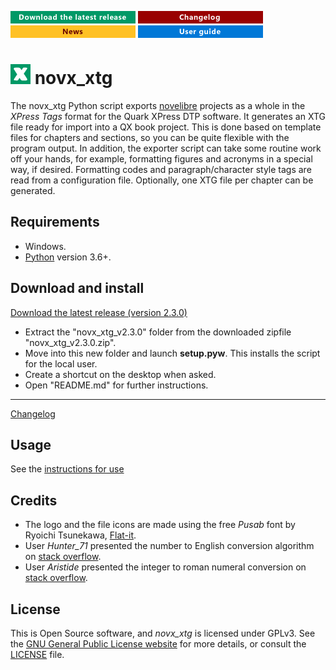 [![Download the latest release](docs/img/download-button.png)](https://raw.githubusercontent.com/peter88213/novx_xtg/main/dist/novx_xtg_v2.3.0.zip)
[![Changelog](docs/img/changelog-button.png)](docs/changelog.md)
[![News](docs/img/news-button.png)](https://github.com/peter88213/novelibre/discussions/1)
[![User guide](docs/img/help-button.png)](https://peter88213.github.io/nvhelp-en/novx_xtg/)


# ![X](src/icons/xLogo32.png) novx_xtg

The novx_xtg Python script exports [novelibre](https://github.com/peter88213/novelibre/) projects as a whole in the *XPress Tags* format for the Quark XPress DTP software. It generates an XTG file ready for import into a QX book project. This is done based on template files for chapters and sections, so you can be quite flexible with the program output. In addition, the exporter script can take some routine work off your hands, for example, formatting figures and acronyms in a special way, if desired. Formatting codes and paragraph/character style tags are read from a configuration file.
Optionally, one XTG file per chapter can be generated.

## Requirements

- Windows.
- [Python](https://www.python.org/) version 3.6+.

## Download and install

[Download the latest release (version 2.3.0)](https://raw.githubusercontent.com/peter88213/novx_xtg/main/dist/novx_xtg_v2.3.0.zip)

- Extract the "novx_xtg_v2.3.0" folder from the downloaded zipfile "novx_xtg_v2.3.0.zip".
- Move into this new folder and launch **setup.pyw**. This installs the script for the local user.
- Create a shortcut on the desktop when asked.
- Open "README.md" for further instructions.

---

[Changelog](docs/changelog.md)

## Usage

See the [instructions for use](docs/usage.md)

## Credits

- The logo and the file icons are made using the free *Pusab* font by Ryoichi Tsunekawa, [Flat-it](http://flat-it.com/).
- User *Hunter_71* presented the number to English conversion algorithm on [stack overflow](https://stackoverflow.com/a/51849443).
- User *Aristide* presented the integer to roman numeral conversion on [stack overflow](https://stackoverflow.com/a/47713392).

## License

This is Open Source software, and *novx_xtg* is licensed under GPLv3. See the
[GNU General Public License website](https://www.gnu.org/licenses/gpl-3.0.en.html) for more
details, or consult the [LICENSE](https://github.com/peter88213/novx_xtg/blob/main/LICENSE) file.
